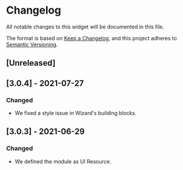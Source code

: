 # Changelog
All notable changes to this widget will be documented in this file.

The format is based on [Keep a Changelog](https://keepachangelog.com/en/1.0.0/), and this project adheres to [Semantic Versioning](https://semver.org/spec/v2.0.0.html).

## [Unreleased]

## [3.0.4] - 2021-07-27

### Changed
- We fixed a style issue in Wizard's building blocks.

## [3.0.3] - 2021-06-29

### Changed
- We defined the module as UI Resource.
